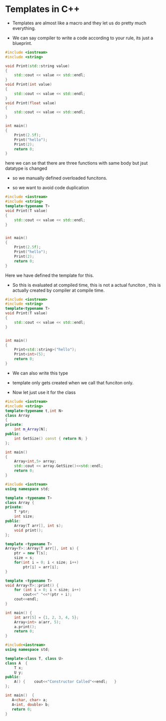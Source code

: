 # Templates in C++

- Templates are almost like a macro and they let us do pretty much everything.

- We can say compiler to write a code according to your rule, its just a blueprint.

```c++
#include <iostream>
#include <string>

void Print(std::string value)
{
	std::cout << value << std::endl;
}
void Print(int value)
{
	std::cout << value << std::endl;
}
void Print(float value)
{
	std::cout << value << std::endl;
}

int main()
{
	Print(2.5f);
	Print("hello");
	Print(2);
	return 0;
}
```

here we can se that there are three functions with same body but jsut datatype is changed

- so we manually defined overloaded funcitons.

- so we want to avoid code duplication

```c++
#include <iostream>
#include <string>
template<typename T>
void Print(T value)
{
	std::cout << value << std::endl;
}


int main()
{
	Print(2.5f);
	Print("hello");
	Print(2);
	return 0;
}
```

Here we have defined the template for this.

- So this is evaluated at compiled time, this is not a actual funciton , this is actually created by compiler at compile time.

```c++
#include <iostream>
#include <string>
template<typename T>
void Print(T value)
{
	std::cout << value << std::endl;
}


int main()
{
	Print<std::string>("hello");
	Print<int>(5);
	return 0;
}
```

- We can also write this type

- template only gets created when we call that funciton only.

- Now let just use it for the class

```c++
#include <iostream>
#include <string>
template<typename t,int N>
class Array
{
private:
	int m_Array[N];
public:
	int GetSize() const { return N; }
};

int main()
{
	Array<int,5> array;
	std::cout << array.GetSize()<<std::endl;
	return 0;
}
```

```c++
#include <iostream>
using namespace std;

template <typename T>
class Array {
private:
    T *ptr;
    int size;
public:
    Array(T arr[], int s);
    void print();
};

template <typename T>
Array<T>::Array(T arr[], int s) {
    ptr = new T[s];
    size = s;
    for(int i = 0; i < size; i++)
        ptr[i] = arr[i];
}

template <typename T>
void Array<T>::print() {
    for (int i = 0; i < size; i++)
        cout<<" "<<*(ptr + i);
    cout<<endl;
}

int main() {
    int arr[5] = {1, 2, 3, 4, 5};
    Array<int> a(arr, 5);
    a.print();
    return 0;
}
```

```c++
#include<iostream>
using namespace std;

template<class T, class U>
class A  {
    T x;
    U y;
public:
    A() {    cout<<"Constructor Called"<<endl;   }
};

int main()  {
   A<char, char> a;
   A<int, double> b;
   return 0;
}
```

